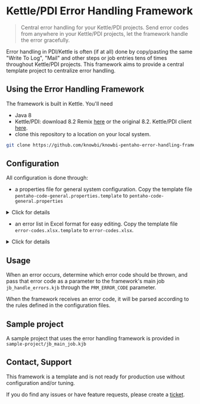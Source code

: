 # Kettle/PDI Error Handling Framework

> Central error handling for your Kettle/PDI projects. Send error codes from anywhere in your Kettle/PDI projects, let the framework handle the error gracefully. 

Error handling in PDI/Kettle is often (if at all) done by copy/pasting the same "Write To Log", "Mail" and other steps or job entries tens of times throughout Kettle/PDI projects. This framework aims to provide a central template project to centralize error handling. 

## Using the Error Handling Framework

The framework is built in Kettle. You'll need 
- Java 8 
- Kettle/PDI: download 8.2 Remix [here](https://s3.amazonaws.com/kettle-neo4j/kettle-neo4j-remix-8.2.0.7-719-REMIX.zip) or the original 8.2. Kettle/PDI client [here](https://sourceforge.net/projects/pentaho/files/Pentaho%208.2/client-tools/pdi-ce-8.2.0.0-342.zip/download).
- clone this repository to a location on your local system.

```sh
git clone https://github.com/knowbi/knowbi-pentaho-error-handling-framework.git
```

## Configuration 

All configuration is done through: 
- a properties file for general system configuration. Copy the template file `pentaho-code-general.properties.template` to `pentaho-code-general.properties`
<details>
<summary>Click for details</summary>

### Database logging configuration
  - `ds.log.db`= (default: ds_log): logging database name
  - `ds.log.host`= (default: localhost): logging database host
  - `ds.log.pass`= (default: none): logging database username 
  - `ds.log.class`= (default: org.postgresql.Driver) : logging database driver 
  - `ds.log.port`= (default: 5432): logging database port 
  - `ds.log.url`= (default: jdbc:postgresql://localhost:5432/ds_log): logging database url 
  - `ds.log.user`= (default: none): database logging username

### Email server configuration 
  - `mail.user.name`= (default: none): SMTP username
  - `mail.user.pass`= (default: none): SMTP password
  - `mail.recv.address`= (default: none): error mail recipient address
  - `mail.recv.name`= (default: none): error mail recipient name
  - `mail.sender.address`= (default: none): error mail sender address
  - `mail.sender.name`= (default: none): error mail sender name 
  - `mail.smtp.port`= (default: none): SMTP server port 
  - `mail.smtp.server`= (default: none): SMTP server host name or IP address

### Log file path    
  - file.path= (default: /tmp): default file path to write log files to 
  
</details>

- an error list in Excel format for easy editing. Copy the template file `error-codes.xlsx.template` to `error-codes.xlsx`. 
<details>
<summary>Click for details</summary>

This template has been populated with a number of example lines. This file should be configured to match your projects and environments before use. 

### Error Codes sheet
This sheet contains the basic error information: error code, descriptions and actions for error handling. 
  - `code`: error code passed in from any job calling this framework. 
  - `message`: error message that goes with the job. Limited use of parameters is supported.  
  - `mail?`: send error mail? (Yes/No)
  - `table?`: write to logging table? (Yes/No)
  - `file?`: write to log file (Yes/No)
  - `abort?`: abort the calling transformation or job? (Yes/No)

### Descriptions
A breakdown of the error code. A typical error code consists of: 
  - `system code`:  the main system (job) the error originates from (e.g. staging, dim, fact load)
  - `subsystem code`: the subsystem (job, transformation) the error originates from (e.g. dim_customers) 
  - `level code`: an error level, e.g. INFO, WARN, ERROR, FATAL, ...   

### Database Info
This sheet contains a breakdown of log/error tables to use per error code. If no table is specified for an error that logs to database, the default tables will be used. 
  - `Default table`: is this the default table for this error code? 
  - `Table`: table name to write error logging information to
  - `Code`: the error code
  - `Column timestamp`: column to log the error timestamp to 
  - `Column message`: column to log the error message to 
  - `Column transformation`: column to log the failing job/transformation to 

### Parameter Error Code 
This sheet defines the parameters to use in the various lower level error handling. 

TODO: evaluate and if necessary refactor/remove 
  - `message value`: parameter message to pass 
  - `parameter`: parameter name
</details>

## Usage 

When an error occurs, determine which error code should be thrown, and pass that error code as a parameter to the framework's main job `jb_handle_errors.kjb` through the `PRM_ERROR_CODE` parameter.

When the framework receives an error code, it will be parsed according to the rules defined in the configuration files. 

## Sample project

A sample project that uses the error handling framework is provided in `sample-project/jb_main_job.kjb`

## Contact, Support

This framework is a template and is not ready for production use without configuration and/or tuning. 

If you do find any issues or have feature requests, please create a [ticket](https://github.com/knowbi/knowbi-pentaho-error-handling-framework/issues).  